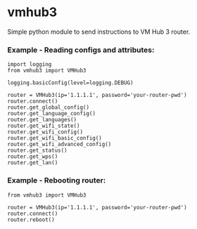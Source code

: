 # vmhub3

Simple python module to send instructions to VM Hub 3 router.

### Example - Reading configs and attributes:

    import logging
    from vmhub3 import VMHub3

    logging.basicConfig(level=logging.DEBUG)

    router = VMHub3(ip='1.1.1.1', password='your-router-pwd')
    router.connect()
    router.get_global_config()
    router.get_language_config()
    router.get_languages()
    router.get_wifi_state()
    router.get_wifi_config()
    router.get_wifi_basic_config()
    router.get_wifi_advanced_config()
    router.get_status()
    router.get_wps()
    router.get_lan()

### Example - Rebooting router:

    from vmhub3 import VMHub3

    router = VMHub3(ip='1.1.1.1', password='your-router-pwd')
    router.connect()
    router.reboot()
